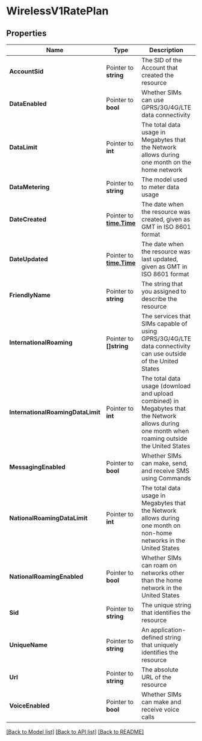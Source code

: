 # WirelessV1RatePlan

## Properties

Name | Type | Description | Notes
------------ | ------------- | ------------- | -------------
**AccountSid** | Pointer to **string** | The SID of the Account that created the resource |
**DataEnabled** | Pointer to **bool** | Whether SIMs can use GPRS/3G/4G/LTE data connectivity |
**DataLimit** | Pointer to **int** | The total data usage in Megabytes that the Network allows during one month on the home network |
**DataMetering** | Pointer to **string** | The model used to meter data usage |
**DateCreated** | Pointer to [**time.Time**](time.Time.md) | The date when the resource was created, given as GMT in ISO 8601 format |
**DateUpdated** | Pointer to [**time.Time**](time.Time.md) | The date when the resource was last updated, given as GMT in ISO 8601 format |
**FriendlyName** | Pointer to **string** | The string that you assigned to describe the resource |
**InternationalRoaming** | Pointer to **[]string** | The services that SIMs capable of using GPRS/3G/4G/LTE data connectivity can use outside of the United States |
**InternationalRoamingDataLimit** | Pointer to **int** | The total data usage (download and upload combined) in Megabytes that the Network allows during one month when roaming outside the United States |
**MessagingEnabled** | Pointer to **bool** | Whether SIMs can make, send, and receive SMS using Commands |
**NationalRoamingDataLimit** | Pointer to **int** | The total data usage in Megabytes that the Network allows during one month on non-home networks in the United States |
**NationalRoamingEnabled** | Pointer to **bool** | Whether SIMs can roam on networks other than the home network in the United States |
**Sid** | Pointer to **string** | The unique string that identifies the resource |
**UniqueName** | Pointer to **string** | An application-defined string that uniquely identifies the resource |
**Url** | Pointer to **string** | The absolute URL of the resource |
**VoiceEnabled** | Pointer to **bool** | Whether SIMs can make and receive voice calls |

[[Back to Model list]](../README.md#documentation-for-models) [[Back to API list]](../README.md#documentation-for-api-endpoints) [[Back to README]](../README.md)


